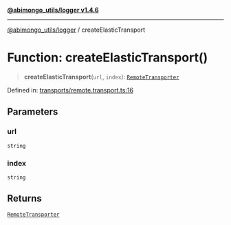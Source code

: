 [**@abimongo_utils/logger v1.4.6**](../README.md)

***

[@abimongo_utils/logger](../README.md) / createElasticTransport

# Function: createElasticTransport()

> **createElasticTransport**(`url`, `index`): [`RemoteTransporter`](../type-aliases/RemoteTransporter.md)

Defined in: [transports/remote.transport.ts:16](https://github.com/NodEm9/abimongo_utils/blob/44bde4aba239181e6f4030255b47a0bd30e0063b/logger/src/transports/remote.transport.ts#L16)

## Parameters

### url

`string`

### index

`string`

## Returns

[`RemoteTransporter`](../type-aliases/RemoteTransporter.md)
